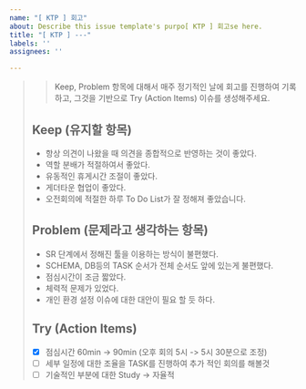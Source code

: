 ```yaml
---
name: "[ KTP ] 회고"
about: Describe this issue template's purpo[ KTP ] 회고se here.
title: "[ KTP ] ---"
labels: ''
assignees: ''

---
```


> > Keep, Problem 항목에 대해서 매주 정기적인 날에 회고를 진행하여 기록하고, 그것을 기반으로 Try (Action Items)  이슈를 생성해주세요.
> 
> ## Keep (유지할 항목)
> * 항상 의견이 나왔을 때 의견을 종합적으로 반영하는 것이 좋았다.
> * 역할 분배가 적절하여서 좋았다.
> * 유동적인 휴게시간 조절이 좋았다.
> * 게더타운 협업이 좋았다.
> * 오전회의에 적절한 하루 To Do List가 잘 정해져 좋았습니다.
>
> ## Problem (문제라고 생각하는 항목)
> * SR 단계에서 정해진 툴을 이용하는 방식이 불편했다.
> * SCHEMA, DB등의 TASK 순서가 전체 순서도 앞에 있는게 불편했다.
> * 점심시간이 조금 짧았다.
> * 체력적 문제가 있었다.
> * 개인 환경 설정 이슈에 대한 대안이 필요 할 듯 하다.
> 
> ## Try (Action Items)
> * [x]  점심시간 60min -> 90min (오후 회의 5시 -> 5시 30분으로 조정)
> * [ ]  세부 일정에 대한 조율을 TASK를 진행하여 추가 적인 회의를 해볼것
> * [ ]  기술적인 부분에 대한 Study -> 자율적
